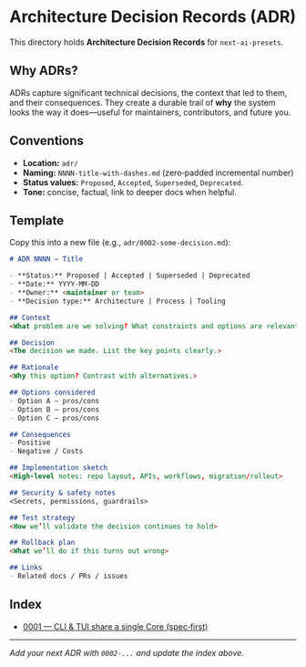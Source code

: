 # Architecture Decision Records (ADR)

This directory holds **Architecture Decision Records** for `next-ai-presets`.

## Why ADRs?
ADRs capture significant technical decisions, the context that led to them, and their consequences. They create a durable trail of **why** the system looks the way it does—useful for maintainers, contributors, and future you.

## Conventions
- **Location:** `adr/`
- **Naming:** `NNNN-title-with-dashes.md` (zero‑padded incremental number)
- **Status values:** `Proposed`, `Accepted`, `Superseded`, `Deprecated`.
- **Tone:** concise, factual, link to deeper docs when helpful.

## Template
Copy this into a new file (e.g., `adr/0002-some-decision.md`):

```md
# ADR NNNN — Title

- **Status:** Proposed | Accepted | Superseded | Deprecated  
- **Date:** YYYY-MM-DD  
- **Owner:** <maintainer or team>  
- **Decision type:** Architecture | Process | Tooling

## Context
<What problem are we solving? What constraints and options are relevant?>

## Decision
<The decision we made. List the key points clearly.>

## Rationale
<Why this option? Contrast with alternatives.>

## Options considered
- Option A — pros/cons
- Option B — pros/cons
- Option C — pros/cons

## Consequences
- Positive
- Negative / Costs

## Implementation sketch
<High-level notes: repo layout, APIs, workflows, migration/rollout>

## Security & safety notes
<Secrets, permissions, guardrails>

## Test strategy
<How we’ll validate the decision continues to hold>

## Rollback plan
<What we’ll do if this turns out wrong>

## Links
- Related docs / PRs / issues
```

## Index
- [0001 — CLI & TUI share a single Core (spec‑first)](./0001-cli-and-tui-shared-core.md)

---

*Add your next ADR with `0002-...` and update the index above.*

